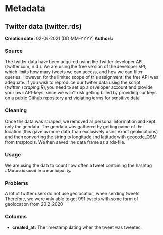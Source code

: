 # Metadata
## Twitter data (twitter.rds)  
**Creation date:** 02-06-2021 (DD-MM-YYYY)
**Authors:** 
### Source  
The twitter data have been acquired using the Twitter developer API (twitter.com, n.d.). We are using the free version of the developer API, which limits how many tweets we can access, and how we can filter queries. However, for the limited scope of this assignment, the free API was adequate. If you wish to reproduce our twitter data using the script (_twitter_scraping.R_), you need to set up a developer account and provide your own API-keys, since we won’t risk getting billed by providing our keys on a public Github repository and violating terms for sensitive data.  
### Cleaning  
Once the data was scraped, we removed all personal information and kept only the geodata. The geodata was gathered by getting name of the location (this gave us more data, than exclusively using exact geolocations) and then converting the string to longitude and latitude with geocode_OSM from tmaptools. We then saved the data frame as a rds-file.  
### Usage  
We are using the data to count how often a tweet containing the hashtag #Metoo is used in a municipality.  
### Problems  
A lot of twitter users do not use geolocation, when sending tweets. Therefore, we were only able to get 991 tweets with some form of geolocation from 2012-2020 
### Columns
- **created_at:** The timestamp dating when the tweet was tweeted. 

